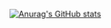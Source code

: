 [![Anurag's GitHub stats](https://github-readme-stats.vercel.app/api?username=ryhrm-gz)](https://github.com/anuraghazra/github-readme-stats)
